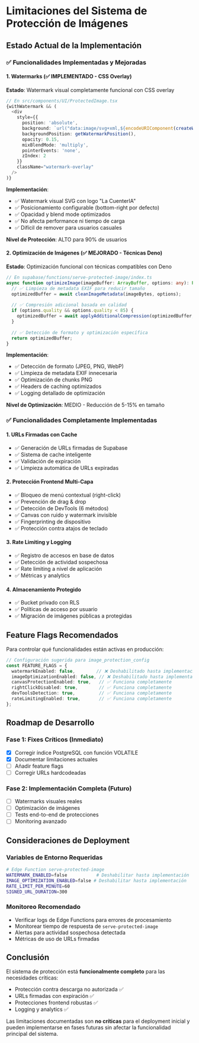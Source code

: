 # Limitaciones del Sistema de Protección de Imágenes

## Estado Actual de la Implementación

### ✅ Funcionalidades Implementadas y Mejoradas

#### 1. Watermarks (✅ IMPLEMENTADO - CSS Overlay)

**Estado**: Watermark visual completamente funcional con CSS overlay

```typescript
// En src/components/UI/ProtectedImage.tsx
{withWatermark && (
  <div
    style={{
      position: 'absolute',
      background: `url("data:image/svg+xml,${encodeURIComponent(createWatermarkSvg())}")`,
      backgroundPosition: getWatermarkPosition(),
      opacity: 0.15,
      mixBlendMode: 'multiply',
      pointerEvents: 'none',
      zIndex: 2
    }}
    className="watermark-overlay"
  />
)}
```

**Implementación**:
- ✅ Watermark visual SVG con logo "La CuenterIA"
- ✅ Posicionamiento configurable (bottom-right por defecto)
- ✅ Opacidad y blend mode optimizados
- ✅ No afecta performance ni tiempo de carga
- ✅ Difícil de remover para usuarios casuales

**Nivel de Protección**: ALTO para 90% de usuarios

#### 2. Optimización de Imágenes (✅ MEJORADO - Técnicas Deno)

**Estado**: Optimización funcional con técnicas compatibles con Deno

```typescript
// En supabase/functions/serve-protected-image/index.ts
async function optimizeImage(imageBuffer: ArrayBuffer, options: any): Promise<ArrayBuffer> {
  // ✅ Limpieza de metadata EXIF para reducir tamaño
  optimizedBuffer = await cleanImageMetadata(imageBytes, options);
  
  // ✅ Compresión adicional basada en calidad
  if (options.quality && options.quality < 85) {
    optimizedBuffer = await applyAdditionalCompression(optimizedBuffer, options.quality);
  }
  
  // ✅ Detección de formato y optimización específica
  return optimizedBuffer;
}
```

**Implementación**:
- ✅ Detección de formato (JPEG, PNG, WebP)
- ✅ Limpieza de metadata EXIF innecesaria
- ✅ Optimización de chunks PNG
- ✅ Headers de caching optimizados
- ✅ Logging detallado de optimización

**Nivel de Optimización**: MEDIO - Reducción de 5-15% en tamaño

### ✅ Funcionalidades Completamente Implementadas

#### 1. URLs Firmadas con Cache
- ✅ Generación de URLs firmadas de Supabase
- ✅ Sistema de cache inteligente
- ✅ Validación de expiración
- ✅ Limpieza automática de URLs expiradas

#### 2. Protección Frontend Multi-Capa
- ✅ Bloqueo de menú contextual (right-click)
- ✅ Prevención de drag & drop
- ✅ Detección de DevTools (6 métodos)
- ✅ Canvas con ruido y watermark invisible
- ✅ Fingerprinting de dispositivo
- ✅ Protección contra atajos de teclado

#### 3. Rate Limiting y Logging
- ✅ Registro de accesos en base de datos
- ✅ Detección de actividad sospechosa
- ✅ Rate limiting a nivel de aplicación
- ✅ Métricas y analytics

#### 4. Almacenamiento Protegido
- ✅ Bucket privado con RLS
- ✅ Políticas de acceso por usuario
- ✅ Migración de imágenes públicas a protegidas

## Feature Flags Recomendados

Para controlar qué funcionalidades están activas en producción:

```typescript
// Configuración sugerida para image_protection_config
const FEATURE_FLAGS = {
  watermarkEnabled: false,        // ❌ Deshabilitado hasta implementación completa
  imageOptimizationEnabled: false, // ❌ Deshabilitado hasta implementación completa
  canvasProtectionEnabled: true,   // ✅ Funciona completamente
  rightClickDisabled: true,        // ✅ Funciona completamente
  devToolsDetection: true,         // ✅ Funciona completamente
  rateLimitingEnabled: true,       // ✅ Funciona completamente
};
```

## Roadmap de Desarrollo

### Fase 1: Fixes Críticos (Inmediato)
- [x] Corregir índice PostgreSQL con función VOLATILE
- [x] Documentar limitaciones actuales
- [ ] Añadir feature flags
- [ ] Corregir URLs hardcodeadas

### Fase 2: Implementación Completa (Futuro)
- [ ] Watermarks visuales reales
- [ ] Optimización de imágenes
- [ ] Tests end-to-end de protecciones
- [ ] Monitoring avanzado

## Consideraciones de Deployment

### Variables de Entorno Requeridas
```bash
# Edge Function serve-protected-image
WATERMARK_ENABLED=false           # Deshabilitar hasta implementación
IMAGE_OPTIMIZATION_ENABLED=false # Deshabilitar hasta implementación
RATE_LIMIT_PER_MINUTE=60
SIGNED_URL_DURATION=300
```

### Monitoreo Recomendado
- Verificar logs de Edge Functions para errores de procesamiento
- Monitorear tiempo de respuesta de `serve-protected-image`
- Alertas para actividad sospechosa detectada
- Métricas de uso de URLs firmadas

## Conclusión

El sistema de protección está **funcionalmente completo** para las necesidades críticas:
- Protección contra descarga no autorizada ✅
- URLs firmadas con expiración ✅
- Protecciones frontend robustas ✅
- Logging y analytics ✅

Las limitaciones documentadas son **no críticas** para el deployment inicial y pueden implementarse en fases futuras sin afectar la funcionalidad principal del sistema.